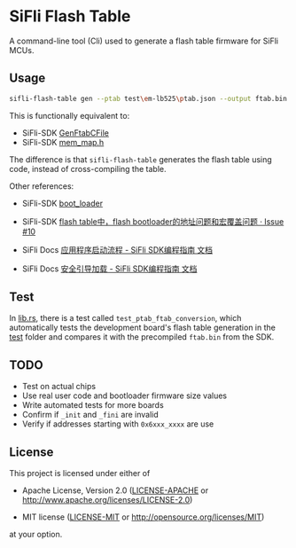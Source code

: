 # SiFli Flash Table

A command-line tool (Cli) used to generate a flash table firmware for SiFli MCUs.

## Usage

```bash
sifli-flash-table gen --ptab test\em-lb525\ptab.json --output ftab.bin
```

This is functionally equivalent to:

- SiFli-SDK [GenFtabCFile](https://github.com/OpenSiFli/SiFli-SDK/blob/8f42a6916c55c6b44ec45e1c0d137b15f7fa7fa3/tools/build/resource.py#L684)
- SiFli-SDK [mem_map.h](https://github.com/OpenSiFli/SiFli-SDK/blob/8f42a6916c55c6b44ec45e1c0d137b15f7fa7fa3/drivers/cmsis/sf32lb52x/mem_map.h)

The difference is that `sifli-flash-table` generates the flash table using code, instead of cross-compiling the table.

Other references:

- SiFli-SDK [boot_loader](https://github.com/OpenSiFli/SiFli-SDK/blob/8f42a6916c55c6b44ec45e1c0d137b15f7fa7fa3/example/boot_loader/project/butterflmicro/board)

- SiFli-SDK [flash table中，flash bootloader的地址问题和宏覆盖问题 · Issue #10](https://github.com/OpenSiFli/SiFli-SDK/issues/10)
- SiFli Docs [应用程序启动流程 - SiFli SDK编程指南 文档](https://docs.sifli.com/projects/sdk/v2.3/sf32lb52x/app_development/startup_flow_sf32lb52x.html)
- SiFli Docs [安全引导加载 - SiFli SDK编程指南 文档](https://docs.sifli.com/projects/sdk/v2.3/sf32lb52x/bootloader.html)

## Test

In [lib.rs](src/lib.rs), there is a test called `test_ptab_ftab_conversion`, which automatically tests the development board's flash table generation in the [test](test) folder and compares it with the precompiled `ftab.bin` from the SDK.

## TODO

- Test on actual chips
- Use real user code and bootloader firmware size values
- Write automated tests for more boards
- Confirm if `_init` and `_fini` are invalid
- Verify if addresses starting with `0x6xxx_xxxx` are use

## License

This project is licensed under either of

- Apache License, Version 2.0 ([LICENSE-APACHE](../LICENSE-APACHE) or <http://www.apache.org/licenses/LICENSE-2.0>)

- MIT license ([LICENSE-MIT](../LICENSE-MIT) or <http://opensource.org/licenses/MIT>)

at your option.